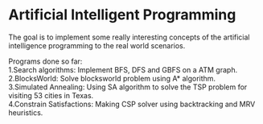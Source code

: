 <h1>Artificial Intelligent Programming</h1>
The goal is to implement some really interesting concepts of the artificial intelligence programming to the real world scenarios. 

Programs done so far:<br/>
1.Search algorithms: Implement BFS, DFS and GBFS on a ATM graph.<br/>
2.BlocksWorld: Solve blocksworld problem using A* algorithm.<br/>
3.Simulated Annealing: Using SA algorithm to solve the TSP problem for visiting 53 cities in Texas.<br/>
4.Constrain Satisfactions: Making CSP solver using backtracking and MRV heuristics.<br/>
 